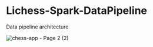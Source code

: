 # Lichess-Spark-DataPipeline

Data pipeline architecture

![chess-app - Page 2 (2)](https://github.com/hieuimba/Lichess-Spark-DataPipeline/assets/89481020/8b36b059-25fc-4b7f-9597-d1cdf8b9655d)
